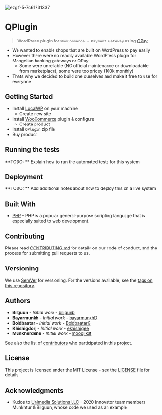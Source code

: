 ![ezgif-5-7c61231337](https://user-images.githubusercontent.com/26878066/150959215-161131b9-f350-4473-9e41-37e1acd0f609.gif)

# QPlugin

> WordPress plugin for `WooCommerce - Payment Gateway` using [QPay](https://qpay.mn/)

- We wanted to enable shops that are built on WordPress to pay easily
- However there were no readily available WordPress plugin for Mongolian banking gateways or QPay
  - Some were unreliable (NO official maintenance or downloadable from marketplace), some were too pricey (100k monthly)
- Thats why we decided to build one ourselves and make it free to use for everyone

## Getting Started

- Install [LocalWP](https://localwp.com/) on your machine
  - Create new site
- Install [WooCommerce](https://woocommerce.com/) plugin & configure
  - Create product
- Install `QPlugin` zip file
- Buy product

## Running the tests

**TODO: ** Explain how to run the automated tests for this system

## Deployment

**TODO: ** Add additional notes about how to deploy this on a live system

## Built With

* [PHP](https://www.php.net/) - PHP is a popular general-purpose scripting language that is especially suited to web development.

## Contributing

Please read [CONTRIBUTING.md](CONTRIBUTING.md) for details on our code of conduct, and the process for submitting pull requests to us.

## Versioning

We use [SemVer](http://semver.org/) for versioning. For the versions available, see the [tags on this repository](https://github.com/biligunb/qplugin/tags). 

## Authors

* **Bilguun** - *Initial work* - [biligunb](https://github.com/biligunb)
* **Bayarmunkh** - *Initial work* - [bayarmunkhD](https://github.com/bayarmunkhD)
* **Boldbaatar** - *Initial work* - [BoldbaatarG](https://github.com/BoldbaatarG)
* **Khishigdorj** - *Initial work* - [ekhishigee](https://github.com/ekhishigee)
* **Munkherdene** - *Initial work* - [moogiikat](https://github.com/moogiikat)

See also the list of [contributors](https://github.com/biligunb/qplugin/contributors) who participated in this project.

## License

This project is licensed under the MIT License - see the [LICENSE](LICENSE) file for details

## Acknowledgments

* Kudos to [Unimedia Solutions LLC](https://unimedia.mn/) - 2020 Innovator team members Munkhtur & Bilguun, whose code we used as an example
